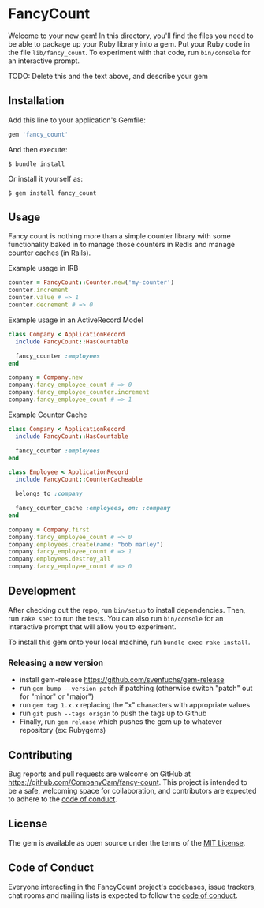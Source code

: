 # FancyCount

Welcome to your new gem! In this directory, you'll find the files you need to be able to package up your Ruby library into a gem. Put your Ruby code in the file `lib/fancy_count`. To experiment with that code, run `bin/console` for an interactive prompt.

TODO: Delete this and the text above, and describe your gem

## Installation

Add this line to your application's Gemfile:

```ruby
gem 'fancy_count'
```

And then execute:

    $ bundle install

Or install it yourself as:

    $ gem install fancy_count

## Usage

Fancy count is nothing more than a simple counter library with some functionality baked in to manage those counters
in Redis and manage counter caches (in Rails).

Example usage in IRB

```ruby
counter = FancyCount::Counter.new('my-counter')
counter.increment
counter.value # => 1
counter.decrement # => 0
```

Example usage in an ActiveRecord Model

```ruby
class Company < ApplicationRecord
  include FancyCount::HasCountable

  fancy_counter :employees
end

company = Company.new
company.fancy_employee_count # => 0
company.fancy_employee_counter.increment
company.fancy_employee_count # => 1
```

Example Counter Cache

```ruby
class Company < ApplicationRecord
  include FancyCount::HasCountable

  fancy_counter :employees
end

class Employee < ApplicationRecord
  include FancyCount::CounterCacheable

  belongs_to :company

  fancy_counter_cache :employees, on: :company
end

company = Company.first
company.fancy_employee_count # => 0
company.employees.create(name: "bob marley")
company.fancy_employee_count # => 1
company.employees.destroy_all
company.fancy_employee_count # => 0
```

## Development

After checking out the repo, run `bin/setup` to install dependencies. Then, run `rake spec` to run the tests. You can also run `bin/console` for an interactive prompt that will allow you to experiment.

To install this gem onto your local machine, run `bundle exec rake install`.

### Releasing a new version

* install gem-release https://github.com/svenfuchs/gem-release
* run `gem bump --version patch` if patching (otherwise switch "patch" out for "minor" or "major")
* run `gem tag 1.x.x` replacing the "x" characters with appropriate values
* run `git push --tags origin` to push the tags up to Github
* Finally, run `gem release` which pushes the gem up to whatever repository (ex: Rubygems)

## Contributing

Bug reports and pull requests are welcome on GitHub at https://github.com/CompanyCam/fancy-count. This project is intended to be a safe, welcoming space for collaboration, and contributors are expected to adhere to the [code of conduct](https://github.com/CompanyCam/fancy-count/blob/master/CODE_OF_CONDUCT.md).

## License

The gem is available as open source under the terms of the [MIT License](https://opensource.org/licenses/MIT).

## Code of Conduct

Everyone interacting in the FancyCount project's codebases, issue trackers, chat rooms and mailing lists is expected to follow the [code of conduct](https://github.com/CompanyCam/fancy-count/blob/master/CODE_OF_CONDUCT.md).
